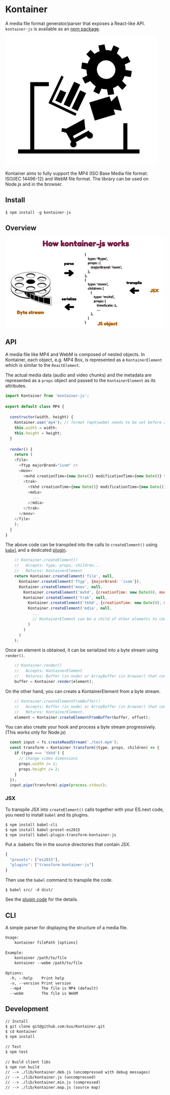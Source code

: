 # Kontainer
A media file format generator/parser that exposes a React-like API. `kontainer-js` is available as an [npm package](https://www.npmjs.com/package/kontainer-js).

![logo](logo.png)

Kontainer aims to fully support the MP4 (ISO Base Media file format: ISO/IEC 14496-12) and WebM file format. The library can be used on Node.js and in the browser.

## Install

```
$ npm install -g kontainer-js
```
## Overview

![logo](how-it-works.png)

## API

A media file like MP4 and WebM is composed of nested objects. In Kontainer, each object, e.g. MP4 Box, is represented as a `KontainerElement` which is similar to the `ReactElement`.

The actual media data (audio and video chunks) and the metadata are represented as a `props` object and passed to the `KontainerElement` as its attributes.

```js
import Kontainer from 'kontainer-js';

export default class MP4 {

  constructor(width, height) {
    Kontainer.use('mp4'); // format (mp4|webm) needs to be set before any API call
    this.width = width;
    this.height = height;
  }

  render() {
    return (
    <file>
      <ftyp majorBrand="isom" />
      <moov>
        <mvhd creationTime={new Date()} modificationTime={new Date()} timeScale={1} nextTrackId={4} />
        <trak>
          <tkhd creationTime={new Date()} modificationTime={new Date()} trackId={1} width={this.width} height={this.height} />
          <mdia>
            ...
          </mdia>
        </trak>
      </moov>
    </file>
    );
  }
}
```

The above code can be transpiled into the calls to `createElement()` using [`babel`](https://babeljs.io/) and a dedicated [plugin](https://www.npmjs.com/package/babel-plugin-transform-kontainer-js).

```js
    // Kontainer.createElement()
    //   Accepts: type, props, children...
    //   Returns: KontainerElement
    return Kontainer.createElement('file', null,
      Kontainer.createElement('ftyp', {majorBrand: 'isom'}),
      Kontainer.createElement('moov', null,
        Kontainer.createElement('mvhd', {creationTime: new Date(0), modificationTime: new Date(), timeScale: 1, nextTrackId: 4}),
        Kontainer.createElement('trak', null,
          Kontainer.createElement('tkhd', {creationTime: new Date(0), modificationTime: new Date(), trackId: 1, width: 640, height: 480}),
          Kontainer.createElement('mdia', null,
            ...
            // KontainerElement can be a child of other elements to compose a large nested tree.
          )
        )
      )
    );
```

Once an element is obtained, it can be serialized into a byte stream using `render()`.

```js
    // Kontainer.render()
    //   Accepts: KontainerElement
    //   Returns: Buffer (in node) or ArrayBuffer (in browser) that contains a media stream
    buffer = Kontainer.render(element);
```

On the other hand, you can create a KontainerElement from a byte stream.

```js
    // Kontainer.createElementFromBuffer()
    //   Accepts: Buffer (in node) or ArrayBuffer (in browser) that contains a media stream [, offset=0]
    //   Returns: KontainerElement.
    element = Kontainer.createElementFromBuffer(buffer, offset);

```

You can also create your hook and process a byte stream progressively. (This works only for Node.js)

```js
  const input = fs.createReadStream('./test.mp4');
  const transform = Kontainer.transform((type, props, children) => {
    if (type === 'tkhd') {
      // Change video dimensions
      props.width /= 2;
      props.height /= 2;
    }
  });
  input.pipe(transform).pipe(process.stdout);
```

### JSX

To transpile JSX into `createElement()` calls together with your ES.next code, you need to install `babel` and its plugins.

```
$ npm install babel-cli
$ npm install babel-preset-es2015
$ npm install babel-plugin-transform-kontainer-js
```

Put a .babelrc file in the source directories that contain JSX.

```js
{
  "presets": ["es2015"],
  "plugins": ["transform-kontainer-js"]
}
```

Then use the `babel` command to transpile the code.

```
$ babel src/ -d dist/
```

See the [plugin code](https://github.com/kuu/babel-plugin-transform-kontainer-js) for the details.


## CLI

A simple parser for displaying the structure of a media file.

```
Usage:
    kontainer filePath [options]

Example:
    kontainer /path/to/file
    kontainer --webm /path/to/file

Options:
  -h, --help    Print help
  -v, --version Print version
  --mp4         The file is MP4 (default)
  --webm        The file is WebM
```

## Development

```
// Install
$ git clone git@github.com:kuu/Kontainer.git
$ cd Kontainer
$ npm install

// Test
$ npm test

// Build client libs
$ npm run build
// --> ./lib/kontainer.deb.js (uncompressed with debug messages)
// --> ./lib/kontainer.js (uncompressed)
// --> ./lib/kontainer.min.js (compressed)
// --> ./lib/kontainer.map.js (source map)
```
